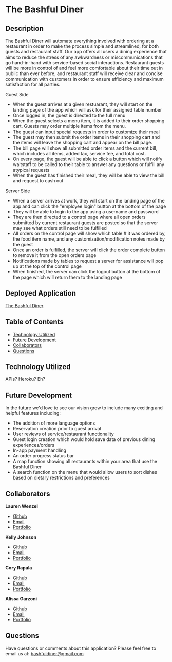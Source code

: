 # The Bashful Diner

## Description
The Bashful Diner will automate everything involved with ordering at a restaurant in order to make the process simple and streamlined, for both guests and restaurant staff. Our app offers all users a dining experience that aims to reduce the stress of any awkwardness or miscommunications that go hand-in-hand with service-based social interactions. Restaurant guests will be more in control of and feel more comfortable about their time out in public than ever before, and restaurant staff will receive clear and concise communication with customers in order to ensure efficiency and maximum satisfaction for all parties.

Guest Side
* When the guest arrives at a given restuarant, they will start on the landing page of the app which will ask for their assigned table number
* Once logged in, the guest is directed to the full menu
* When the guest selects a menu item, it is added to their order shopping cart. Guests may order multiple items from the menu.
* The guest can input special requests in order to customize their meal
* The guest may then submit the order items in their shopping cart and the items will leave the shopping cart and appear on the bill page.
* The bill page will show all submitted order items and the current bill, which includes all items, added tax, service fee, and total cost.
* On every page, the guest will be able to click a button which will notify waitstaff to be called to their table to answer any questions or fulfill any atypical requests 
* When the guest has finished their meal, they will be able to view the bill and request to cash out

Server Side
* When a server arrives at work, they will start on the landing page of the app and can click the "employee login" button at the bottom of the page
* They will be able to login to the app using a username and password
* They are then directed to a control page where all open orders submitted by current restaurant guests are posted so that the server may see what orders still need to be fulfilled
* All orders on the control page will show which table # it was ordered by, the food item name, and any customization/modification notes made by the guest
* Once an order is fulfilled, the server will click the order complete button to remove it from the open orders page
* Notifications made by tables to request a server for assistance will pop up at the top of the control page
* When finished, the server can click the logout button at the bottom of the page which will return them to the landing page


## Deployed Application

[The Bashful Diner]()

## Table of Contents
- [Technology Utilized](#technology-utilized)
- [Future Development](#future-development)
- [Collaborators](#collaborators)
- [Questions](#questions)

## Technology Utilized
APIs? Heroku? Eh?

## Future Development
In the future we'd love to see our vision grow to include many exciting and helpful features including:
* The addition of more language options
* Reservation creation prior to guest arrival 
* User reviews of service/restaurant functionality
* Guest login creation which would hold save data of previous dining experiences/orders
* In-app payment handling
* An order progress status bar
* A map function showing all restaurants within your area that use the Bashful Diner
* A search function on the menu that would allow users to sort dishes based on dietary restrictions and preferences

## Collaborators
**Lauren Wenzel**
- [Github](https://github.com/Laurenzel93)
- [Email](lwenzelwebdev@gmail.com)
- [Portfolio](https://laurenzel93.github.io/my-portfolio/)

**Kelly Johnson**
- [Github](https://github.com/KellyJohnson364)
- [Email](KJ3641402@gmail.com)
- [Portfolio](https://kellyjohnson364.github.io/knj-portfolio-page/)

**Cory Rapala**
- [Github](https://github.com/crudd03)
- [Email](coreyrapala@gmail.com)
- [Portfolio](https://crudd03.github.io/my-portfolio/)

**Alissa Garzoni**
- [Github](https://github.com/RevyWatson)
- [Email](agarzoni.282@gmail.com)
- [Portfolio](https://revywatson.github.io/rebooted-portfolio/)

## Questions
Have questions or comments about this application?
Please feel free to email us at: bashfuldiner@gmail.com
